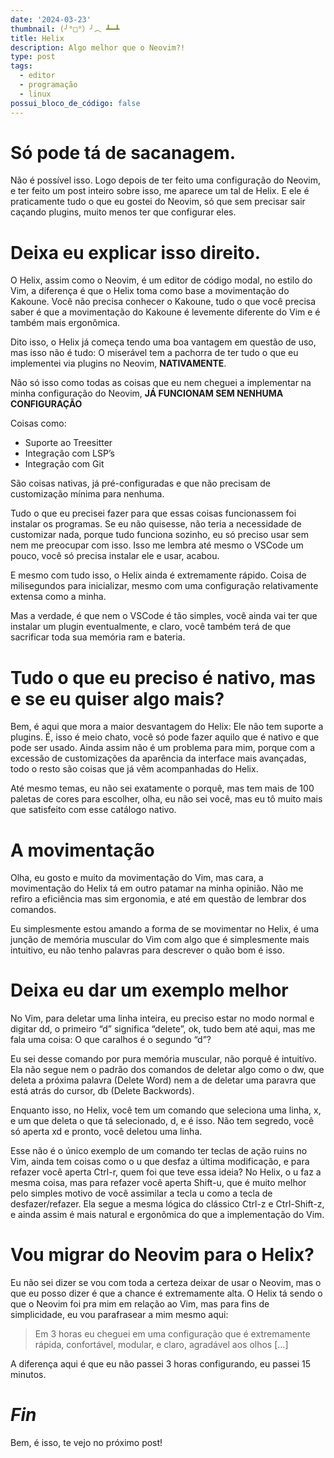 ```yaml
---
date: '2024-03-23'
thumbnail: (╯°□°）╯︵ ┻━┻
title: Helix
description: Algo melhor que o Neovim?!
type: post
tags:
  - editor
  - programação
  - linux
possui_bloco_de_código: false
---
```

# Só pode tá de sacanagem.

Não é possível isso. Logo depois de ter feito uma configuração do Neovim, e ter
feito um post inteiro sobre isso, me aparece um tal de Helix. E ele é
praticamente tudo o que eu gostei do Neovim, só que sem precisar sair caçando
plugins, muito menos ter que configurar eles.

# Deixa eu explicar isso direito.

O Helix, assim como o Neovim, é um editor de código modal, no estilo do Vim,
a diferença é que o Helix toma como base a movimentação do Kakoune. Você não
precisa conhecer o Kakoune, tudo o que você precisa saber é que a movimentação
do Kakoune é levemente diferente do Vim e é também mais ergonômica.

Dito isso, o Helix já começa tendo uma boa vantagem em questão de uso, mas isso
não é tudo: O miserável tem a pachorra de ter tudo o que eu implementei via
plugins no Neovim, **NATIVAMENTE**.

Não só isso como todas as coisas que eu nem cheguei a implementar na minha
configuração do Neovim, **JÁ FUNCIONAM SEM NENHUMA CONFIGURAÇÃO**

Coisas como:

- Suporte ao Treesitter
- Integração com LSP’s
- Integração com Git

São coisas nativas, já pré-configuradas e que não precisam de customização
mínima para nenhuma.

Tudo o que eu precisei fazer para que essas coisas funcionassem foi instalar os
programas. Se eu não quisesse, não teria a necessidade de customizar nada,
porque tudo funciona sozinho, eu só preciso usar sem nem me preocupar com isso.
Isso me lembra até mesmo o VSCode um pouco, você só precisa instalar ele e usar,
acabou.

E mesmo com tudo isso, o Helix ainda é extremamente rápido. Coisa de
milisegundos para inicializar, mesmo com uma configuração relativamente
extensa como a minha.

Mas a verdade, é que nem o VSCode é tão simples, você ainda vai ter que
instalar um plugin eventualmente, e claro, você também terá de que sacrificar
toda sua memória ram e bateria.

# Tudo o que eu preciso é nativo, mas e se eu quiser algo mais?

Bem, é aqui que mora a maior desvantagem do Helix: Ele não tem suporte a
plugins. É, isso é meio chato, você só pode fazer aquilo que é nativo e que
pode ser usado. Ainda assim não é um problema para mim, porque com a excessão
de customizações da aparência da interface mais avançadas, todo o resto são
coisas que já vêm acompanhadas do Helix.

Até mesmo temas, eu não sei exatamente o porquê, mas tem mais de
100 paletas de cores para escolher, olha, eu não sei você, mas eu tô muito mais
que satisfeito com esse catálogo nativo.

# A movimentação

Olha, eu gosto e muito da movimentação do Vim, mas cara, a movimentação do
Helix tá em outro patamar na minha opinião. Não me refiro a eficiência mas sim
ergonomia, e até em questão de lembrar dos comandos.

Eu simplesmente estou amando a forma de se movimentar no Helix, é uma junção
de memória muscular do Vim com algo que é simplesmente mais intuitivo, eu não
tenho palavras para descrever o quão bom é isso.

# Deixa eu dar um exemplo melhor

No Vim, para deletar uma linha inteira, eu preciso estar no modo
normal e digitar dd, o primeiro “d” significa “delete”, ok, tudo bem até aqui,
mas me fala uma coisa: O que caralhos é o segundo “d”?

Eu sei desse comando por pura memória muscular, não porquê é intuitívo. Ela não
segue nem o padrão dos comandos de deletar algo como o dw, que deleta a próxima
palavra (Delete Word) nem a de deletar uma paravra que está atrás do cursor, db
(Delete Backwords).

Enquanto isso, no Helix, você tem um comando que seleciona uma linha, x, e um
que deleta o que tá selecionado, d, e é isso. Não tem segredo, você só aperta
xd e pronto, você deletou uma linha.

Esse não é o único exemplo de um comando ter teclas de ação ruins no Vim, ainda
tem coisas como o u que desfaz a última modificação, e para refazer você aperta
Ctrl-r, quem foi que teve essa ideia? No Helix, o u faz a mesma coisa, mas para refazer
você aperta Shift-u, que é muito melhor pelo simples motivo de você assimilar a
tecla u como a tecla de desfazer/refazer. Ela segue a mesma lógica do clássico
Ctrl-z e Ctrl-Shift-z, e ainda assim é mais natural e ergonômica do que a
implementação do Vim.

# Vou migrar do Neovim para o Helix?

Eu não sei dizer se vou com toda a certeza deixar de usar o Neovim, mas o que eu posso
dizer é que a chance é extremamente alta. O Helix tá sendo o que o Neovim foi
pra mim em relação ao Vim, mas para fins de simplicidade, eu vou parafrasear a
mim mesmo aqui:

> Em 3 horas eu cheguei em uma configuração
> que é extremamente rápida, confortável, modular, e claro, agradável aos
> olhos [...]

A diferença aqui é que eu não passei 3 horas configurando, eu passei 15 minutos.

# _Fin_
Bem, é isso, te vejo no próximo post!
